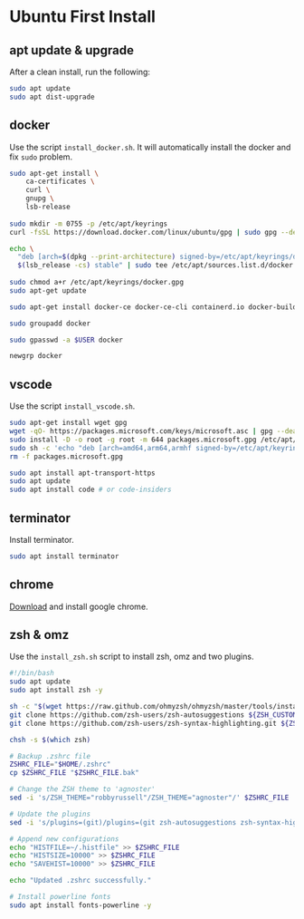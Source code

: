 
# Ubuntu First Install

## apt update & upgrade

After a clean install, run the following:

```bash
sudo apt update
sudo apt dist-upgrade
```

## docker

Use the script `install_docker.sh`. It will automatically install the docker and fix `sudo` problem.

```bash
sudo apt-get install \
    ca-certificates \
    curl \
    gnupg \
    lsb-release
    
sudo mkdir -m 0755 -p /etc/apt/keyrings
curl -fsSL https://download.docker.com/linux/ubuntu/gpg | sudo gpg --dearmor -o /etc/apt/keyrings/docker.gpg

echo \
  "deb [arch=$(dpkg --print-architecture) signed-by=/etc/apt/keyrings/docker.gpg] https://download.docker.com/linux/ubuntu \
  $(lsb_release -cs) stable" | sudo tee /etc/apt/sources.list.d/docker.list > /dev/null
  
sudo chmod a+r /etc/apt/keyrings/docker.gpg
sudo apt-get update

sudo apt-get install docker-ce docker-ce-cli containerd.io docker-buildx-plugin docker-compose-plugin

sudo groupadd docker

sudo gpasswd -a $USER docker

newgrp docker
```

## vscode

Use the script `install_vscode.sh`.

```bash
sudo apt-get install wget gpg
wget -qO- https://packages.microsoft.com/keys/microsoft.asc | gpg --dearmor > packages.microsoft.gpg
sudo install -D -o root -g root -m 644 packages.microsoft.gpg /etc/apt/keyrings/packages.microsoft.gpg
sudo sh -c 'echo "deb [arch=amd64,arm64,armhf signed-by=/etc/apt/keyrings/packages.microsoft.gpg] https://packages.microsoft.com/repos/code stable main" > /etc/apt/sources.list.d/vscode.list'
rm -f packages.microsoft.gpg

sudo apt install apt-transport-https
sudo apt update
sudo apt install code # or code-insiders
```

## terminator

Install terminator.

```bash
sudo apt install terminator
```

## chrome

[Download](https://www.google.com/chrome/) and install google chrome.

## zsh & omz

Use the `install_zsh.sh` script to install zsh, omz and two plugins.

```bash
#!/bin/bash
sudo apt update
sudo apt install zsh -y

sh -c "$(wget https://raw.github.com/ohmyzsh/ohmyzsh/master/tools/install.sh -O -)"
git clone https://github.com/zsh-users/zsh-autosuggestions ${ZSH_CUSTOM:-~/.oh-my-zsh/custom}/plugins/zsh-autosuggestions
git clone https://github.com/zsh-users/zsh-syntax-highlighting.git ${ZSH_CUSTOM:-~/.oh-my-zsh/custom}/plugins/zsh-syntax-highlighting

chsh -s $(which zsh)

# Backup .zshrc file
ZSHRC_FILE="$HOME/.zshrc"
cp $ZSHRC_FILE "$ZSHRC_FILE.bak"

# Change the ZSH theme to 'agnoster'
sed -i 's/ZSH_THEME="robbyrussell"/ZSH_THEME="agnoster"/' $ZSHRC_FILE

# Update the plugins
sed -i 's/plugins=(git)/plugins=(git zsh-autosuggestions zsh-syntax-highlighting)/' $ZSHRC_FILE

# Append new configurations
echo "HISTFILE=~/.histfile" >> $ZSHRC_FILE
echo "HISTSIZE=10000" >> $ZSHRC_FILE
echo "SAVEHIST=10000" >> $ZSHRC_FILE

echo "Updated .zshrc successfully."

# Install powerline fonts
sudo apt install fonts-powerline -y
```
